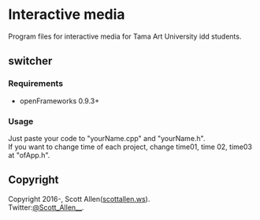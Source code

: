 # Interactive media
Program files for interactive media for Tama Art University idd students.

## switcher
### Requirements
- openFrameworks 0.9.3+

### Usage
Just paste your code to "yourName.cpp" and "yourName.h".  
If you want to change time of each project, change time01, time 02, time03 at "ofApp.h".

## Copyright
Copyright 2016-, Scott Allen([scottallen.ws](http://scottallen.ws)).  
Twitter:[@Scott_Allen__](https://twitter.com/#!/Scott_Allen__ "twitter@Scott_Allen__").

